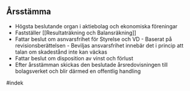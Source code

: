 ## Årsstämma
- Högsta beslutande organ i aktiebolag och ekonomiska föreningar
- Fastställer [[Resultaträkning och Balansräkning]]
- Fattar beslut om asnvarsfrihet för Styrelse och VD
		- Baserat på revisionsberättelsen
		- Beviljas ansvarsfrihet innebär det i princip att talan om skadestånd inte kan väckas
- Fattar beslut om disposition av vinst och förlust
- Efter årsstämman skickas den beslutade årsredovisningen till bolagsverket och blir därmed en offentlig handling

#indek 